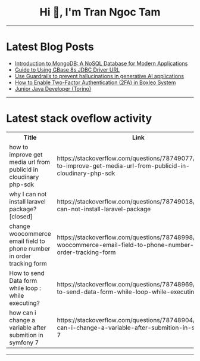 <h1 align="center">Hi 👋, I'm Tran Ngoc Tam</h1>

---

# Latest Blog Posts 
<!-- BLOG-POST-LIST:START -->
- [Introduction to MongoDB: A NoSQL Database for Modern Applications](https://dev.to/fakii254/introduction-to-mongodb-a-nosql-database-for-modern-applications-149n)
- [Guide to Using GBase 8s JDBC Driver URL](https://dev.to/congcong/guide-to-using-gbase-8s-jdbc-driver-url-g5n)
- [Use Guardrails to prevent hallucinations in generative AI applications](https://dev.to/aws/use-guardrails-to-prevent-hallucinations-in-generative-ai-applications-kdg)
- [How to Enable Two-Factor Authentication &lpar;2FA&rpar; in Boxleo System](https://dev.to/mwacharo6/how-to-enable-two-factor-authentication-2fa-in-boxleo-system-53ll)
- [Junior Java Developer &lpar;Torino&rpar;](https://dev.to/inrebusrecruiting2023/junior-java-developer-torino-5hcj)
<!-- BLOG-POST-LIST:END -->

---

# Latest stack oveflow activity
<table>
  <tr><th>Title</th><th>Link</th></tr>
  <!-- STACKOVERFLOW:START --><tr><td>how to improve get media url from publicId in cloudinary php-sdk</td><td>https://stackoverflow.com/questions/78749077/how-to-improve-get-media-url-from-publicid-in-cloudinary-php-sdk</td></tr><tr><td>why I can not install laravel package? [closed]</td><td>https://stackoverflow.com/questions/78749018/why-i-can-not-install-laravel-package</td></tr><tr><td>change woocommerce email field to phone number in order tracking form</td><td>https://stackoverflow.com/questions/78748998/change-woocommerce-email-field-to-phone-number-in-order-tracking-form</td></tr><tr><td>How to send Data form while loop : while executing?</td><td>https://stackoverflow.com/questions/78748969/how-to-send-data-form-while-loop-while-executing</td></tr><tr><td>how can i change a variable after submition in symfony 7</td><td>https://stackoverflow.com/questions/78748904/how-can-i-change-a-variable-after-submition-in-symfony-7</td></tr><!-- STACKOVERFLOW:END -->
</table>

---


